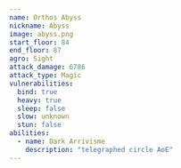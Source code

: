 ```yaml
---
name: Orthos Abyss
nickname: Abyss
image: abyss.png
start_floor: 84
end_floor: 87
agro: Sight
attack_damage: 6786
attack_type: Magic
vulnerabilities:
  bind: true
  heavy: true
  sleep: false
  slow: unknown
  stun: false
abilities:
  - name: Dark Arrivisme
    description: "telegraphed circle AoE"
---
```

